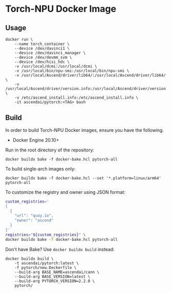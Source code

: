 # Torch-NPU Docker Image

## Usage

```docker
docker run \
    --name torch_container \
    --device /dev/davinci1 \
    --device /dev/davinci_manager \
    --device /dev/devmm_svm \
    --device /dev/hisi_hdc \
    -v /usr/local/dcmi:/usr/local/dcmi \
    -v /usr/local/bin/npu-smi:/usr/local/bin/npu-smi \
    -v /usr/local/Ascend/driver/lib64/:/usr/local/Ascend/driver/lib64/ \
    -v /usr/local/Ascend/driver/version.info:/usr/local/Ascend/driver/version.info \
    -v /etc/ascend_install.info:/etc/ascend_install.info \
    -it ascendai/pytorch:<TAG> bash
```

## Build

In order to build Torch-NPU Docker images, ensure you have the following.

- Docker Engine 20.10+

Run in the root directory of the repository:

```docker
docker buildx bake -f docker-bake.hcl pytorch-all
```

To build single-arch images only:

```docker
docker buildx bake -f docker-bake.hcl --set '*.platform=linux/arm64' pytorch-all
```

To customize the registry and owner using JSON format:

```bash
custom_registries='
[
  {
    "url": "quay.io",
    "owner": "ascend"
  }
]'
registries="${custom_registries}" \
docker buildx bake -f docker-bake.hcl pytorch-all
```

Don't have Bake? Use `docker buildx build` instead:

```docker
docker buildx build \
    -t ascendai/pytorch:latest \
    -f pytorch/new.Dockerfile \
    --build-arg BASE_NAME=ascendai/cann \
    --build-arg BASE_VERSION=latest \
    --build-arg PYTORCH_VERSION=2.2.0 \
    pytorch/
```

